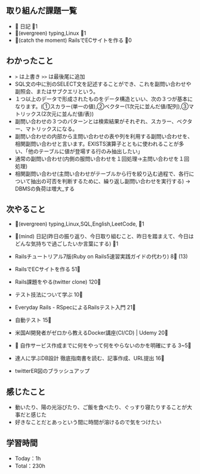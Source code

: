 
## 取り組んだ課題一覧

- :memo: 日記 :tomato:1
- :deciduous_tree:(evergreen) typing,Linux :tomato:1
- :stars:(catch the moment) RailsでECサイトを作る :tomato:0

## わかったこと

- `>` は上書き `>>` は最後尾に追加
- SQL文の中に別のSELECT文を記述することができ、これを副問い合わせや副照会、またはサブクエリという。
- １つ以上のデータで形成されたものをデータ構造といい、次の３つが基本になります。(①スカラー(単一の値),②ベクター(1次元に並んだ値/配列),③マトリックス(2次元に並んだ値/表))
- 副問い合わせの３つのパターンとは検索結果がそれぞれ、スカラー、ベクター、マトリックスになる。
- 副問い合わせの内部から主問い合わせの表や列を利用する副問い合わせを、相関副問い合わせと言います。EXISTS演算子とともに使われることが多い、「他のテーブルに値が登場する行のみ抽出したい」
- 通常の副問い合わせ(内側の服問い合わせを１回処理->主問い合わせを１回処理)
- 相関副問い合わせ(主問い合わせがテーブルから行を絞り込む過程で、各行について抽出の可否を判断するために、繰り返し副問い合わせを実行する) -> DBMSの負荷は増大_する

## 次やること

- :deciduous_tree:(evergreen) typing,Linux,SQL,English,LeetCode, :tomato:1
- :memo:(mind) 日記(昨日の振り返り、今日取り組むこと、昨日を踏まえて、今日はどんな気持ちで過ごしたいか言葉にする) :tomato:1

- Railsチュートリアル7版(Ruby on Rails5速習実践ガイドの代わり) 8:tomato: (13)
- RailsでECサイトを作る 51:tomato:
- Rails課題をやる(twitter clone) 120:tomato:
- テスト技法について学ぶ 10:tomato:
- Everyday Rails - RSpecによるRailsテスト入門 21:tomato:
- 自動テスト 15:tomato:
- 米国AI開発者がゼロから教えるDocker講座(CI/CD) | Udemy 20:tomato:
- :compass: 自作サービス作成までに何をやって何をやらないのかを明確にする 3~5:tomato:

- 達人に学ぶDB設計 徹底指南書を読む、記事作成、URL提出 16:tomato:
- twitterER図のブラッシュアップ

## 感じたこと

- 動いたり、陽の光浴びたり、ご飯を食べたり、ぐっすり寝たりすることが大事だと感じた
- 好きなことだとあっという間に時間が溶けるので気をつけたい

## 学習時間

- Today：1h
- Total：230h
